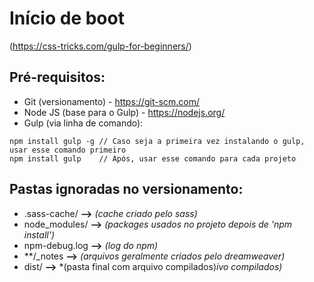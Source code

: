 # Início de boot #
(https://css-tricks.com/gulp-for-beginners/)

## Pré-requisitos: ##
* Git (versionamento) - https://git-scm.com/
* Node JS (base para o Gulp) - https://nodejs.org/
* Gulp (via linha de comando):
```
npm install gulp -g // Caso seja a primeira vez instalando o gulp, usar esse comando primeiro
npm install gulp    // Após, usar esse comando para cada projeto
```

## Pastas ignoradas no versionamento: ##
* .sass-cache/ **-->** *(cache criado pelo sass)*
* node_modules/ **-->** *(packages usados no projeto depois de 'npm install')*
* npm-debug.log **-->** *(log do npm)*
* \*\*/_notes **-->** *(arquivos geralmente criados pelo dreamweaver)*
* dist/ **-->** *(pasta final com arquivo compilados)*ivo compilados)*